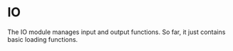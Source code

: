 # IO

The IO module manages input and output functions. So far, it just contains basic loading functions.
